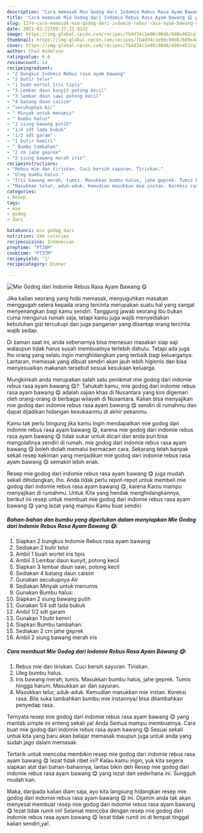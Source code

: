 ```yaml
---
description: "Cara memasak Mie Godog dari Indomie Rebus Rasa Ayam Bawang 😋 yang sedap dan Mudah Dibuat"
title: "Cara memasak Mie Godog dari Indomie Rebus Rasa Ayam Bawang 😋 yang sedap dan Mudah Dibuat"
slug: 1274-cara-memasak-mie-godog-dari-indomie-rebus-rasa-ayam-bawang-yang-sedap-dan-mudah-dibuat
date: 2021-03-22T09:37:21.933Z
image: https://img-global.cpcdn.com/recipes/fb4d34c1e90c90d6/680x482cq70/mie-godog-dari-indomie-rebus-rasa-ayam-bawang-😋-foto-resep-utama.jpg
thumbnail: https://img-global.cpcdn.com/recipes/fb4d34c1e90c90d6/680x482cq70/mie-godog-dari-indomie-rebus-rasa-ayam-bawang-😋-foto-resep-utama.jpg
cover: https://img-global.cpcdn.com/recipes/fb4d34c1e90c90d6/680x482cq70/mie-godog-dari-indomie-rebus-rasa-ayam-bawang-😋-foto-resep-utama.jpg
author: Chad Anderson
ratingvalue: 4.6
reviewcount: 14
recipeingredient:
- "2 bungkus Indomie Rebus rasa ayam bawang"
- "2 butir telur"
- "1 buah wortel iris tipis"
- "3 Lembar daun kunyit potong kecil"
- "3 lembar daun sawi potong kecil"
- "4 batang daun caisim"
- "secukupnya Air"
- " Minyak untuk menumis"
- " Bumbu halus"
- "2 siung bawang putih"
- "1/4 sdt lada bubuk"
- "1/2 sdt garam"
- "1 butir kemiri"
- " Bumbu tambahan"
- "2 cm jahe geprek"
- "2 siung bawang merah iris"
recipeinstructions:
- "Rebus mie dan tiriskan. Cuci bersih sayuran. Tiriskan."
- "Uleg bumbu halus."
- "Iris bawang merah, tumis. Masukkan bumbu halus, jahe geprek. Tumis hingga harum. Masukkan air dan sayuran."
- "Masukkan telur, aduk-aduk. Kemudian masukkan mie instan. Koreksi rasa. Bila suka tambahkan bumbu mie instannya/ bisa ditambahkan penyedap rasa."
categories:
- Resep
tags:
- mie
- godog
- dari

katakunci: mie godog dari 
nutrition: 244 calories
recipecuisine: Indonesian
preptime: "PT28M"
cooktime: "PT37M"
recipeyield: "1"
recipecategory: Dinner

---
```



![Mie Godog dari Indomie Rebus Rasa Ayam Bawang 😋](https://img-global.cpcdn.com/recipes/fb4d34c1e90c90d6/680x482cq70/mie-godog-dari-indomie-rebus-rasa-ayam-bawang-😋-foto-resep-utama.jpg)

Jika kalian seorang yang hobi memasak, menyuguhkan masakan menggugah selera kepada orang tercinta merupakan suatu hal yang sangat menyenangkan bagi kamu sendiri. Tanggung jawab seorang ibu bukan cuma mengurus rumah saja, tetapi kamu juga wajib menyediakan kebutuhan gizi tercukupi dan juga panganan yang disantap orang tercinta wajib sedap.

Di zaman  saat ini, anda sebenarnya bisa memesan masakan siap saji walaupun tidak harus susah membuatnya terlebih dahulu. Tetapi ada juga lho orang yang selalu ingin menghidangkan yang terbaik bagi keluarganya. Lantaran, memasak yang dibuat sendiri akan jauh lebih higienis dan bisa menyesuaikan makanan tersebut sesuai kesukaan keluarga. 



Mungkinkah anda merupakan salah satu penikmat mie godog dari indomie rebus rasa ayam bawang 😋?. Tahukah kamu, mie godog dari indomie rebus rasa ayam bawang 😋 adalah sajian khas di Nusantara yang kini digemari oleh orang-orang di berbagai wilayah di Nusantara. Kalian bisa menyajikan mie godog dari indomie rebus rasa ayam bawang 😋 sendiri di rumahmu dan dapat dijadikan hidangan kesukaanmu di akhir pekanmu.

Kamu tak perlu bingung jika kamu ingin mendapatkan mie godog dari indomie rebus rasa ayam bawang 😋, karena mie godog dari indomie rebus rasa ayam bawang 😋 tidak sukar untuk dicari dan anda pun bisa mengolahnya sendiri di rumah. mie godog dari indomie rebus rasa ayam bawang 😋 boleh diolah memalui bermacam cara. Sekarang telah banyak sekali resep kekinian yang menjadikan mie godog dari indomie rebus rasa ayam bawang 😋 semakin lebih enak.

Resep mie godog dari indomie rebus rasa ayam bawang 😋 juga mudah sekali dihidangkan, lho. Anda tidak perlu repot-repot untuk membeli mie godog dari indomie rebus rasa ayam bawang 😋, karena Kamu mampu menyajikan di rumahmu. Untuk Kita yang hendak menghidangkannya, berikut ini resep untuk membuat mie godog dari indomie rebus rasa ayam bawang 😋 yang lezat yang mampu Kamu buat sendiri.

<!--inarticleads1-->

##### Bahan-bahan dan bumbu yang diperlukan dalam menyiapkan Mie Godog dari Indomie Rebus Rasa Ayam Bawang 😋:

1. Siapkan 2 bungkus Indomie Rebus rasa ayam bawang
1. Sediakan 2 butir telur
1. Ambil 1 buah wortel iris tipis
1. Ambil 3 Lembar daun kunyit, potong kecil
1. Siapkan 3 lembar daun sawi, potong kecil
1. Sediakan 4 batang daun caisim
1. Gunakan secukupnya Air
1. Sediakan  Minyak untuk menumis
1. Gunakan  Bumbu halus:
1. Siapkan 2 siung bawang putih
1. Gunakan 1/4 sdt lada bubuk
1. Ambil 1/2 sdt garam
1. Gunakan 1 butir kemiri
1. Siapkan  Bumbu tambahan:
1. Sediakan 2 cm jahe geprek
1. Ambil 2 siung bawang merah iris




<!--inarticleads2-->

##### Cara membuat Mie Godog dari Indomie Rebus Rasa Ayam Bawang 😋:

1. Rebus mie dan tiriskan. Cuci bersih sayuran. Tiriskan.
1. Uleg bumbu halus.
1. Iris bawang merah, tumis. Masukkan bumbu halus, jahe geprek. Tumis hingga harum. Masukkan air dan sayuran.
1. Masukkan telur, aduk-aduk. Kemudian masukkan mie instan. Koreksi rasa. Bila suka tambahkan bumbu mie instannya/ bisa ditambahkan penyedap rasa.




Ternyata resep mie godog dari indomie rebus rasa ayam bawang 😋 yang mantab simple ini enteng sekali ya! Anda Semua mampu membuatnya. Cara buat mie godog dari indomie rebus rasa ayam bawang 😋 Sesuai sekali untuk kita yang baru akan belajar memasak maupun juga untuk anda yang sudah jago dalam memasak.

Tertarik untuk mencoba membikin resep mie godog dari indomie rebus rasa ayam bawang 😋 lezat tidak ribet ini? Kalau kamu ingin, yuk kita segera siapkan alat dan bahan-bahannya, lantas bikin deh Resep mie godog dari indomie rebus rasa ayam bawang 😋 yang lezat dan sederhana ini. Sungguh mudah kan. 

Maka, daripada kalian diam saja, ayo kita langsung hidangkan resep mie godog dari indomie rebus rasa ayam bawang 😋 ini. Dijamin anda tak akan menyesal membuat resep mie godog dari indomie rebus rasa ayam bawang 😋 lezat tidak rumit ini! Selamat mencoba dengan resep mie godog dari indomie rebus rasa ayam bawang 😋 lezat tidak rumit ini di tempat tinggal kalian sendiri,ya!.

